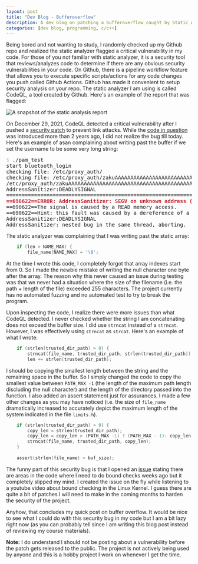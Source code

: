 ```yaml
---
layout: post                                                                    
title: "Dev Blog - Bufferoverflow"
description: A dev blog on patching a bufferoverflow caught by Static Analyzer
categories: [dev blog, programming, c/c++]                                                
---
```


Being bored and not wanting to study, I randomly checked up my Github repo and realized 
the static analyzer flagged a critical vulnerability in my code. For those of you 
not familiar with static analyzer, it is a security tool that reviews/analyzes code 
to determine if there are any obvious security vulnerabilities in your code. On Github, 
there is a pipeline workflow feature that allows you to execute specific scripts/actions 
for any code changes you push called Github Actions. Github has made it convenient to 
setup security analysis on your repo. The static analyzer I am using is called CodeQL, 
a tool created by Github. Here's an example of the report that was flagged:

![A snapshot of the static analysis report](../assets/programming/proxyauth-vul-1.png)

On December 29, 2021, CodeQL detected a critical vulnerability after I pushed a 
[security patch](../link-attack) to prevent link attacks. While the [code in question](https://github.com/zakuArbor/proxyAuth/commit/261a71811778ce05f9cdb5d74c453880e8f314da#diff-7e7373c35f4158c24374d85a683dd8b616b39339e189af44c168354997f5082bR61) 
was introduced more than 2 years ago, I did not realize the bug till today. 
Here's an example of asan complaining about writing past the buffer if we set the username to be some very long string:


<pre class="highlight"><font color="#D0CFCC"><b>$ </b></font>./pam_test 
start bluetooth_login
checking file: /etc/proxy_auth/
checking file: /etc/proxy_auth/zakuAAAAAAAAAAAAAAAAAAAAAAAAAAAAAAAAAAAAAAAAAAAAAAAAAAAAAAAAAAAAAAAAAAAAAAAAAAAAAAAAAAAAAAAAAAAAAAAAAAAAAAAAAAAAAAAAAAAAAAAAAAAAAAAAAAAAAAAAAAAAAAAAAAAAAAAAAAAAAAAAAAAAAAAAAAAAAAAAAAAAAAAAAAAAAAAAAAAAAAAAAAAAAAAAAAAAAAAAAAAAAAAAAAAAAAAAAAA
/etc/proxy_auth/zakuAAAAAAAAAAAAAAAAAAAAAAAAAAAAAAAAAAAAAAAAAAAAAAAAAAAAAAAAAAAAAAAAAAAAAAAAAAAAAAAAAAAAAAAAAAAAAAAAAAAAAAAAAAAAAAAAAAAAAAAAAAAAAAAAAAAAAAAAAAAAAAAAAAAAAAAAAAAAAAAAAAAAAAAAAAAAAAAAAAAAAAAAAAAAAAAAAAAAAAAAAAAAAAAAAAAAAAAAAAAAAAAAAAAAAAAAAAA does not exist
AddressSanitizer:DEADLYSIGNAL
=================================================================
<font color="#C01C28"><b>==690622==ERROR: AddressSanitizer: SEGV on unknown address (pc 0x0000004020af bp 0x4141414141414141 sp 0x7fff57ecf798 T0)</b></font>
==690622==The signal is caused by a READ memory access.
==690622==Hint: this fault was caused by a dereference of a high value address (see register values below).  Dissassemble the provided pc to learn which register was used.
AddressSanitizer:DEADLYSIGNAL
AddressSanitizer: nested bug in the same thread, aborting.
</pre>


The static analyzer was complaining that I was writing past the static array:

```c
    if (len > NAME_MAX) {
        file_name[NAME_MAX] = '\0';
```

At the time I wrote this code, I completely forgot that array indexes start from 0. 
So I made the newbie mistake of writing the null character one byte after the array. 
The reason why this never caused an issue during testing was that we never had a 
situation where the size of the filename (i.e. the path + length of the file) exceeded 255 characters. 
The project currently has no automated fuzzing and no automated test to try to break the program.

Upon inspecting the code, I realize there were more issues than what CodeQL detected. 
I never checked whether the string I am concatenating does not exceed the buffer size. 
I did use `strncat` instead of a `strncat`. However, I was effectively using `strncat` as `strcat`.
Here's an example of what I wrote:

```c
    if (strlen(trusted_dir_path) > 0) {
        strncat(file_name, trusted_dir_path, strlen(trusted_dir_path));
        len += strlen(trusted_dir_path);
```



I should be copying the smallest length between the string and the remaining space in the buffer.
So I simply changed the code to copy the smallest value between `PATH_MAX -1` (the length of the maximum path length discluding the null character) 
and the length of the directory passed into the function. I also added an assert statement just for assurances. 
I made a few other changes as you may have noticed (i.e. the size of `file_name` dramatically increased to accurately depict the maximum length of the system 
indicated in the file `limits.h`).

```c
    if (strlen(trusted_dir_path) > 0) {                                         
        copy_len = strlen(trusted_dir_path);                                    
        copy_len = copy_len > (PATH_MAX -1) ? (PATH_MAX - 1): copy_len; //PATH_MAX includes null-terminator
        strncat(file_name, trusted_dir_path, copy_len);                         
    }                                                                           
                                                                                
    assert(strlen(file_name) < buf_size);     
```

The funny part of this security bug is that I opened an [issue](https://github.com/zakuArbor/proxyAuth/issues/63) stating 
there are areas in the code where I need to do bound checks weeks ago but it completely slipped my mind. I created the issue 
on the fly while listening to a youtube video about bound checking in the Linux Kernel. I guess there are quite a bit of 
patches I will need to make in the coming months to harden the security of the project.

Anyhow, that concludes my quick post on buffer overflow. It would be nice to see what I could do with this 
security bug in my code but I am a bit lazy right now (as you can probably tell since I am writing this blog post instead of 
reviewing my course materials).

**Note:** I do understand I should not be posting about a vulnerability before the patch gets released to the public. The project is not actively being used by anyone and this is a hobby project I work on whenever I get the time.
